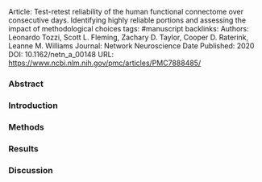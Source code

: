 Article: Test-retest reliability of the human functional connectome over consecutive days. Identifying highly reliable portions and assessing the impact of methodological choices
tags: #manuscript 
backlinks:
Authors: Leonardo Tozzi, Scott L. Fleming, Zachary D. Taylor, Cooper D. Raterink, Leanne M. Williams
Journal: Network Neuroscience
Date Published: 2020
DOI: 10.1162/netn_a_00148
URL: https://www.ncbi.nlm.nih.gov/pmc/articles/PMC7888485/

### Abstract


### Introduction



### Methods



### Results



### Discussion